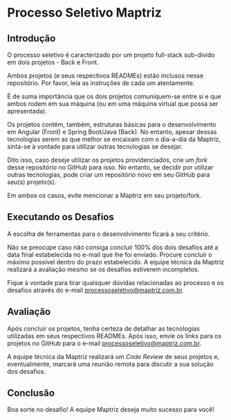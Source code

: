 # Processo Seletivo Maptriz

## Introdução

O processo seletivo é caracterizado por um projeto full-stack sub-divido em dois projetos - Back e Front.

Ambos projetos (e seus respectivos READMEs) estão inclusos nesse repositório. Por favor, leia as instruções de cada um atentamente.

É de suma importância que os dois projetos comuniquem-se entre si e que ambos rodem em sua máquina (ou em uma máquina virtual que possa ser apresentada).

Os projetos contêm, também, estruturas básicas para o desenvolvimento em Angular (Front) e Spring Boot/Java (Back). No entanto, apesar dessas tecnologias serem as que melhor se encaixam com o dia-a-dia da Maptriz, sinta-se à vontade para utilizar outras tecnologias se desejar.

Dito isso, caso deseje utilizar os projetos providenciados, crie um *fork* desse repositório no GitHub para isso. No entanto, se decidir por utilizar outras tecnologias, pode criar um repositório novo em seu GitHub para seu(s) projeto(s).

Em ambos os casos, evite mencionar a Maptriz em seu projeto/fork.

## Executando os Desafios

A escolha de ferramentas para o desenvolvimento ficará a seu critério.

Não se preocupe caso não consiga concluir 100% dos dois desafios até a data final estabelecida no e-mail que lhe foi enviado. Procure concluir o máximo possível dentro do prazo estabelecido. A equipe técnica da Maptriz realizará a avaliação mesmo se os desafios estiverem incompletos.

Fique à vontade para tirar quaisquer dúvidas relacionadas ao processo e os desafios através do e-mail processoseletivo@maptriz.com.br.

## Avaliação

Após concluir os projetos, tenha certeza de detalhar as tecnologias utilizadas em seus respectivos READMEs. Após isso, envie os links para os projetos no GitHub para o e-mail processoseletivo@maptriz.com.br.

A equipe técnica da Maptriz realizará um *Code Review* de seus projetos e, eventualmente, marcará uma reunião remota para discutir a sua solução dos desafios.

## Conclusão

Boa sorte no desafio! A equipe Maptriz deseja muito sucesso para você!